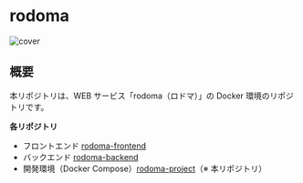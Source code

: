 # rodoma

![cover](https://raw.githubusercontent.com/kentsunekawa/rodoma-frontend/main/doc/img/cover.png)

## 概要

本リポジトリは、WEB サービス「rodoma（ロドマ）」の Docker 環境のリポジトリです。

**各リポジトリ**

- フロントエンド [rodoma-frontend](https://github.com/kentsunekawa/rodoma-frontend)
- バックエンド [rodoma-backend](https://github.com/kentsunekawa/rodoma-backend)
- 開発環境（Docker Compose）[rodoma-project](https://github.com/kentsunekawa/rodoma-project)（※ 本リポジトリ）
